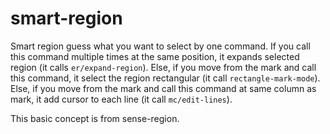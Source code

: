 # smart-region
Smart region guess what you want to select by one command.
If you call this command multiple times at the same position, it expands selected region (it calls ```er/expand-region```).
Else, if you move from the mark and call this command, it select the region rectangular (it call ```rectangle-mark-mode```).
Else, if you move from the mark and call this command at same column as mark, it add cursor to each line (it call ```mc/edit-lines```).

This basic concept is from sense-region.